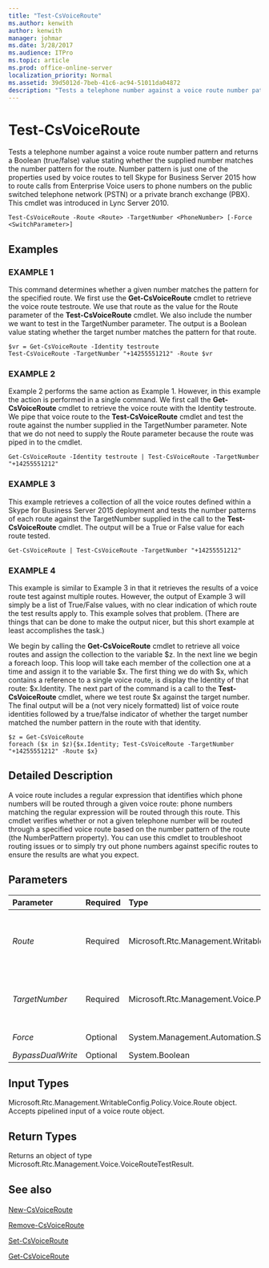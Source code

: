 ```yaml
---
title: "Test-CsVoiceRoute"
ms.author: kenwith
author: kenwith
manager: johmar
ms.date: 3/28/2017
ms.audience: ITPro
ms.topic: article
ms.prod: office-online-server
localization_priority: Normal
ms.assetid: 39d5012d-7beb-41c6-ac94-51011da04872
description: "Tests a telephone number against a voice route number pattern and returns a Boolean (true/false) value stating whether the supplied number matches the number pattern for the route. Number pattern is just one of the properties used by voice routes to tell Skype for Business Server 2015 how to route calls from Enterprise Voice users to phone numbers on the public switched telephone network (PSTN) or a private branch exchange (PBX). This cmdlet was introduced in Lync Server 2010."
---
```


# Test-CsVoiceRoute
 
Tests a telephone number against a voice route number pattern and returns a Boolean (true/false) value stating whether the supplied number matches the number pattern for the route. Number pattern is just one of the properties used by voice routes to tell Skype for Business Server 2015 how to route calls from Enterprise Voice users to phone numbers on the public switched telephone network (PSTN) or a private branch exchange (PBX). This cmdlet was introduced in Lync Server 2010.
  
```
Test-CsVoiceRoute -Route <Route> -TargetNumber <PhoneNumber> [-Force <SwitchParameter>]

```

## Examples

### EXAMPLE 1

This command determines whether a given number matches the pattern for the specified route. We first use the **Get-CsVoiceRoute** cmdlet to retrieve the voice route testroute. We use that route as the value for the Route parameter of the **Test-CsVoiceRoute** cmdlet. We also include the number we want to test in the TargetNumber parameter. The output is a Boolean value stating whether the target number matches the pattern for that route.
  
```
$vr = Get-CsVoiceRoute -Identity testroute
Test-CsVoiceRoute -TargetNumber "+14255551212" -Route $vr
```

### EXAMPLE 2

Example 2 performs the same action as Example 1. However, in this example the action is performed in a single command. We first call the **Get-CsVoiceRoute** cmdlet to retrieve the voice route with the Identity testroute. We pipe that voice route to the **Test-CsVoiceRoute** cmdlet and test the route against the number supplied in the TargetNumber parameter. Note that we do not need to supply the Route parameter because the route was piped in to the cmdlet.
  
```
Get-CsVoiceRoute -Identity testroute | Test-CsVoiceRoute -TargetNumber "+14255551212"
```

### EXAMPLE 3

This example retrieves a collection of all the voice routes defined within a Skype for Business Server 2015 deployment and tests the number patterns of each route against the TargetNumber supplied in the call to the **Test-CsVoiceRoute** cmdlet. The output will be a True or False value for each route tested.
  
```
Get-CsVoiceRoute | Test-CsVoiceRoute -TargetNumber "+14255551212"
```

### EXAMPLE 4

This example is similar to Example 3 in that it retrieves the results of a voice route test against multiple routes. However, the output of Example 3 will simply be a list of True/False values, with no clear indication of which route the test results apply to. This example solves that problem. (There are things that can be done to make the output nicer, but this short example at least accomplishes the task.)
  
We begin by calling the **Get-CsVoiceRoute** cmdlet to retrieve all voice routes and assign the collection to the variable $z. In the next line we begin a foreach loop. This loop will take each member of the collection one at a time and assign it to the variable $x. The first thing we do with $x, which contains a reference to a single voice route, is display the Identity of that route: $x.Identity. The next part of the command is a call to the **Test-CsVoiceRoute** cmdlet, where we test route $x against the target number. The final output will be a (not very nicely formatted) list of voice route identities followed by a true/false indicator of whether the target number matched the number pattern in the route with that identity.
  
```
$z = Get-CsVoiceRoute
foreach ($x in $z){$x.Identity; Test-CsVoiceRoute -TargetNumber "+14255551212" -Route $x}
```

## Detailed Description

A voice route includes a regular expression that identifies which phone numbers will be routed through a given voice route: phone numbers matching the regular expression will be routed through this route. This cmdlet verifies whether or not a given telephone number will be routed through a specified voice route based on the number pattern of the route (the NumberPattern property). You can use this cmdlet to troubleshoot routing issues or to simply try out phone numbers against specific routes to ensure the results are what you expect.
  
## Parameters

|**Parameter**|**Required**|**Type**|**Description**|
|:-----|:-----|:-----|:-----|
| _Route_ <br/> |Required  <br/> |Microsoft.Rtc.Management.WritableConfig.Policy.Voice.Route  <br/> |An object containing a reference to the voice route against which you want to test the number specified in the TargetNumber parameter. You can retrieve a voice route object by calling the **Get-CsVoiceRoute** cmdlet. <br/> Full Data Type: Microsoft.Rtc.Management.WritableConfig.Policy.Voice.Route  <br/> |
| _TargetNumber_ <br/> |Required  <br/> |Microsoft.Rtc.Management.Voice.PhoneNumber  <br/> |The phone number against which you want to test the voice route specified in the Route parameter. This number should be in E.164 format (such as +14255551212).  <br/> Full Data Type: Microsoft.Rtc.Management.Voice.PhoneNumber  <br/> |
| _Force_ <br/> |Optional  <br/> |System.Management.Automation.SwitchParameter  <br/> |Suppresses any confirmation prompts or non-fatal error messages that might occur when you run the cmdlet.  <br/> |
| _BypassDualWrite_ <br/> |Optional  <br/> |System.Boolean  <br/> |PARAMVALUE: $true | $false  <br/> |
   
## Input Types

Microsoft.Rtc.Management.WritableConfig.Policy.Voice.Route object. Accepts pipelined input of a voice route object.
  
## Return Types

Returns an object of type Microsoft.Rtc.Management.Voice.VoiceRouteTestResult.
  
## See also

#### 

[New-CsVoiceRoute](new-csvoiceroute.md)
  
[Remove-CsVoiceRoute](remove-csvoiceroute.md)
  
[Set-CsVoiceRoute](set-csvoiceroute.md)
  
[Get-CsVoiceRoute](get-csvoiceroute.md)

